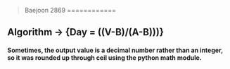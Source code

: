 >Baejoon 2869
============


<h2> Algorithm -> {Day = ((V-B)/(A-B)))}


<h4>Sometimes, the output value is a decimal number rather than an integer, so it was rounded up through ceil using the python math module.